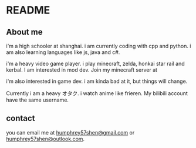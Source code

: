 

<!--
**Mcmineskycoder/Mcmineskycoder** is a ✨ _special_ ✨ repository because its `README.md` (this file) appears on your GitHub profile.

Here are some ideas to get you started:
-you can email me on honghui.shen@163.com
- 🌱 I’m currently learning python and git
- I love github!
-->
# README

## About me

i'm a high schooler at shanghai. i am currently coding with cpp and python. i am also learning languages like js, java and c#.

i'm a heavy video game player. i play minecraft, zelda, honkai star rail and kerbal. I am interested in mod dev. Join my minecraft server at <a href='frp-cup.com:31128'></a>

i'm also interested in game dev. i am kinda bad at it, but things will change.

Currently i am a heavy オタク. i watch anime like frieren. My bilibili account have the same username.
## contact

you can email me at humphrey57shen@gmail.com or humphrey57shen@outlook.com.

